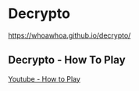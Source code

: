 # Decrypto

https://whoawhoa.github.io/decrypto/

## Decrypto - How To Play

[Youtube - How to Play](https://www.youtube.com/watch?v=2DBg7Z2-pQ4)
